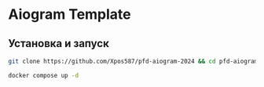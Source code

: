 # Aiogram Template


## Установка и запуск
```sh
git clone https://github.com/Xpos587/pfd-aiogram-2024 && cd pfd-aiogram-2024
```

```sh
docker compose up -d
```
